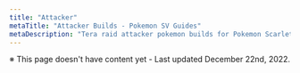 ```yaml
---
title: "Attacker"
metaTitle: "Attacker Builds - Pokemon SV Guides"
metaDescription: "Tera raid attacker pokemon builds for Pokemon Scarlet / Violet"
---
```


<p><span class="redText">※ This page doesn't have content yet - Last updated December 22nd, 2022.</span></p>
